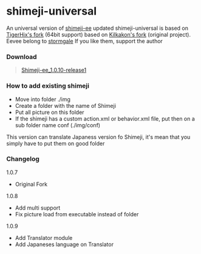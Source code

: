 # shimeji-universal

An universal version of [shimeji-ee](https://code.google.com/p/shimeji-ee/) updated
shimeji-universal is based on [TigerHix's fork](https://github.com/TigerHix/shimeji-universal) (64bit support) based on [Kilkakon's fork](http://kilkakon.com/projects/shimeji.php) (original project).
Eevee belong to [stormgale](https://stormgale.deviantart.com/art/Eevee-Shimeji-9-9-updated-download-no-clone-181940841) If you like them, support the author 

### Download
 > [Shimeji-ee_1.0.10-release1](http://www.mediafire.com/file/6z6dum6ebicrlp2/Shimeji-ee_1.0.10-release1.zip)

### How to add existing shimeji
 - Move into folder ./img
 - Create a folder with the name of Shimeji
 - Put all picture on this folder
 - If the shimeji has a custom action.xml or behavior.xml file, put then on a sub folder name conf (./img/conf)

 This version can translate Japaness version fo Shimeji, it's mean that you simply have to put them on good folder
 
###
### Changelog 

1.0.7
 - Original Fork

1.0.8
 - Add multi support
 - Fix picture load from executable instead of folder
 
1.0.9
 - Add Translator module
 - Add Japaneses language on Translator
